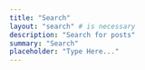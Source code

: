```yaml
---
title: "Search"
layout: "search" # is necessary
description: "Search for posts"
summary: "Search"
placeholder: "Type Here..."
---
```

